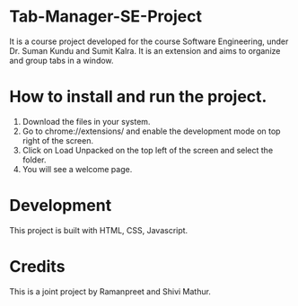 # Tab-Manager-SE-Project
It is a course project developed for the course Software Engineering, under Dr. Suman Kundu and Sumit Kalra. It is an extension and aims to organize and group tabs in a window. 

# How to install and run the project.
1. Download the files in your system. 
2. Go to chrome://extensions/ and enable the development mode on top right of the screen. 
3. Click on Load Unpacked on the top left of the screen and select the folder.
4. You will see a welcome page. 

# Development 
This project is built with HTML, CSS, Javascript. 

# Credits
This is a joint project by Ramanpreet and Shivi Mathur.
